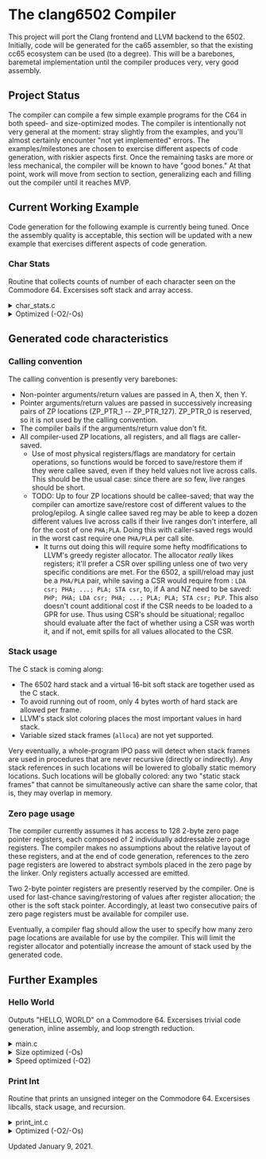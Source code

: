 # The clang6502 Compiler

This project will port the Clang frontend and LLVM backend to the 6502.
Initially, code will be generated for the ca65 assembler, so that the existing
cc65 ecosystem can be used (to a degree). This will be a barebones, baremetal
implementation until the compiler produces very, very good assembly.

## Project Status

The compiler can compile a few simple example programs for the C64 in both
speed- and size-optimized modes. The compiler is intentionally not very general
at the moment: stray slightly from the examples, and you'll almost certainly
encounter "not yet implemented" errors. The examples/milestones are chosen to
exercise different aspects of code generation, with riskier aspects first.
Once the remaining tasks are more or less mechanical, the compiler will be known
to have "good bones." At that point, work will move from section to section,
generalizing each and filling out the compiler until it reaches MVP.

## Current Working Example

Code generation for the following example is currently being tuned. Once the
assembly quality is acceptable, this section will be updated with a new example
that exercises different aspects of code generation.

### Char Stats

Routine that collects counts of number of each character seen on the
Commodore 64. Excersises soft stack and array access.

<details>
	<summary>char_stats.c</summary>

```C
char next_char();
void report_counts(int counts[256]);

void char_stats() {
	int counts[256] = {0};
	char c;
	while ((c = next_char())) {
		counts[c]++;
	}
	report_counts(counts);
}
```

</details>

<details>
	<summary>Optimized (-O2/-Os)</summary>

`$ clang --target=mos6502 -S -O2 char_stats.c`

```asm
.code
.global	char__stats                     ; -- Begin function char_stats
char__stats:                            ; @char_stats
; %bb.0:                                ; %entry
	CLC
	LDA	#254
	ADC	z:__SPhi
	STA	z:__SPhi
	LDA	z:__SPlo
	STA	z:__ZP__2
	LDA	z:__SPhi
	STA	z:__ZP__3
	LDA	#0
	LDX	#0
	LDY	#2
	JSR	memset
LBB0__1:                                ; %while.body
                                        ; =>This Inner Loop Header: Depth=1
	JSR	next__char
	CMP	#0
	BEQ	LBB0__3
; %bb.2:                                ; %while.body
                                        ;   in Loop: Header=BB0_1 Depth=1
	ASL	A
	LDX	#0
	STX	z:__ZP__1
	ROL	z:__ZP__1
	CLC
	LDX	z:__SPlo
	STX	z:__ZP__2
	LDX	z:__SPhi
	STX	z:__ZP__3
	ADC	z:__ZP__2
	STA	z:__ZP__4
	LDA	z:__ZP__3
	ADC	z:__ZP__1
	STA	z:__ZP__5
	LDY	#0
	LDA	(__ZP__PTR__2),Y
	TAX
	LDY	#1
	LDA	(__ZP__PTR__2),Y
	TAY
	CLC
	TXA
	ADC	#1
	TAX
	TYA
	ADC	#0
	STA	z:__ZP__1
	TXA
	LDY	#0
	STA	(__ZP__PTR__2),Y
	LDA	z:__ZP__1
	LDY	#1
	STA	(__ZP__PTR__2),Y
	JMP	LBB0__1
LBB0__3:                                ; %while.end
	LDA	z:__SPlo
	STA	z:__ZP__2
	LDA	z:__SPhi
	STA	z:__ZP__3
	JSR	report__counts
	CLC
	LDA	#2
	ADC	z:__SPhi
	STA	z:__SPhi
	RTS
                                        ; -- End function
.zeropage
__ZP__PTR__0:                           ; @_ZP_PTR_0
	.res	2

__ZP__PTR__1:                           ; @_ZP_PTR_1
	.res	2

__ZP__PTR__2:                           ; @_ZP_PTR_2
	.res	2

.global	__SP                            ; @_SP
__SP:
	.res	2

__ZP__0 = __ZP__PTR__0
__ZP__1 = __ZP__0+1
__ZP__2 = __ZP__PTR__1
__ZP__3 = __ZP__2+1
__ZP__4 = __ZP__PTR__2
__ZP__5 = __ZP__4+1
__SPlo = __SP
__SPhi = __SPlo+1
.global	memset
.global	next__char
.global	report__counts
```

Notes:

  - Setting up the stack frame only adjusts the high byte of __SP, since the
    frame is a multiple of 256 bytes.
  - The compiler uses memset to clear the counts array.
  - Since next_char and report_counts are both external, the compiler cannot be
    certain that they do not call char_stats recursively, forcing the use of the
    C stack instead of static memory.
  - The character retrieved from next_char is shifted left to form the array
    offset, with the low byte in A and the high byte in __ZP__1.
  - The offset is added to the array start to form the count address in
    __ZP__PTR__2.
  - The current two-byte count is loaded into X and Y from __ZP__PTR__2. This
    isn't special cased; the register allocator decides that these values can be
    efficiently kept in registers.
  - Once the count has been incremented, it is stored back into the array.

TODO:

  - The offset of the array is copied into __ZP__PTR__1, even though it's
    identical to __SP. __SP should be used directly.
  - The current count in X and Y should be incremented directly using INX and
    INY without moving them back to A.

</details>

## Generated code characteristics

### Calling convention

The calling convention is presently very barebones:
- Non-pointer arguments/return values are passed in A, then X, then Y.
- Pointer arguments/return values are passed in successively increasing pairs
  of ZP locations (ZP_PTR_1 -- ZP_PTR_127). ZP_PTR_0 is reserved, so it is not
  used by the calling convention.
- The compiler bails if the arguments/return value don't fit.
- All compiler-used ZP locations, all registers, and all flags are caller-saved.
  - Use of most physical registers/flags are mandatory for certain operations,
    so functions would be forced to save/restore them if they were callee saved,
    even if they held values not live across calls. This should be the usual
    case: since there are so few, live ranges should be short.
  - TODO: Up to four ZP locations should be callee-saved; that way the compiler
    can amortize save/restore cost of different values to the prolog/epilog. A
    single callee saved reg may be able to keep a dozen different values live
    across calls if their live ranges don't interfere, all for the cost of one
    `PHA;PLA`. Doing this with caller-saved regs would in the worst cast require
    one `PHA/PLA` per call site.
    - It turns out doing this will require some hefty modfifications to LLVM's
      greedy register allocator. The allocator *really* likes registers; it'll
      prefer a CSR over spilling unless one of two very specific conditions are
      met. For the 6502, a spill/reload may just be a `PHA/PLA` pair, while
      saving a CSR would require from : `LDA csr; PHA; ...; PLA; STA csr`, to,
      if A and NZ need to be saved: `PHP; PHA; LDA csr; PHA; ...; PLA; PLA; STA
      csr; PLP`. This also doesn't count additional cost if the CSR needs to be
      loaded to a GPR for use. Thus using CSR's should be situational; regalloc
      should evaluate after the fact of whether using a CSR was worth it, and if
      not, emit spills for all values allocated to the CSR.

### Stack usage

The C stack is coming along:
- The 6502 hard stack and a virtual 16-bit soft stack are together used as the C stack.
- To avoid running out of room, only 4 bytes worth of hard stack are allowed per frame.
- LLVM's stack slot coloring places the most important values in hard stack.
- Variable sized stack frames (`alloca`) are not yet supported.

Very eventually, a whole-program IPO pass will detect when stack frames are used
in procedures that are never recursive (directly or indirectly). Any stack
references in such locations will be lowered to globally static memory
locations. Such locations will be globally colored: any two "static stack
frames" that cannot be simultaneously active can share the same color, that is,
they may overlap in memory.

### Zero page usage

The compiler currently assumes it has access to 128 2-byte zero page pointer
registers, each composed of 2 individually addressable zero page registers. The
compiler makes no assumptions about the relative layout of these registers, and
at the end of code generation, references to the zero page registers are lowered
to abstract symbols placed in the zero page by the linker. Only registers
actually accessed are emitted.

Two 2-byte pointer registers are presently reserved by the compiler. One is used
for last-chance saving/restoring of values after register allocation; the other
is the soft stack pointer. Accordingly, at least two consecutive pairs of zero
page registers must be available for compiler use.

Eventually, a compiler flag should allow the user to specify how many zero page
locations are available for use by the compiler. This will limit the register
allocator and potentially increase the amount of stack used by the generated
code.

## Further Examples

### Hello World

Outputs "HELLO, WORLD" on a Commodore 64. Excersises trivial code generation,
inline assembly, and loop strength reduction.

<details>
	<summary>main.c</summary>

```C
int main(void) {
	const char *cur = "HELLO, WORLD!\n";
	while (*cur) {
		char c = *cur++;
		asm volatile ("JSR\t$FFD2" : "+a"(c));
	}
}
```

</details>

<details>
	<summary>Size optimized (-Os)</summary>

`$ clang --target=mos6502 -S -Os main.c`

```asm
.code
.global	main
main:
	LDX	#0
	LDA	#72
LBB0__1:
	;APP
	JSR	$FFD2
	;NO_APP
	LDA	_2Estr+1,X
	INX
	CPX	#14
	BNE	LBB0__1
	LDA	#0
	LDX	#0
	RTS

.rodata
_2Estr:
	.byt	72,69,76,76,79,44,32,87,79,82,76,68,33,10,0
```

Notes:
- The loop was rotated so there's only one branch per iteration.
- The string offset was statically determined to fit within an unsigned 8-bit
integer, allowing indexed addressing mode for the load.

TODO:

- LDX #0 immediately follows LDA #0, when it would be more efficient to TAX.

</details>

<details>
	<summary>Speed optimized (-O2)</summary>

`$ clang --target=mos6502 -S -O2 main.c`

```asm
.code
.global	main
main:
	LDA	#72
	;APP
	JSR	$FFD2
	;NO_APP
	LDA	#69
	;APP
	JSR	$FFD2
	;NO_APP
	LDX	#76
	TXA
	;APP
	JSR	$FFD2
	;NO_APP
	TXA
	;APP
	JSR	$FFD2
	;NO_APP
	LDY	#79
	TYA
	;APP
	JSR	$FFD2
	;NO_APP
	LDA	#44
	;APP
	JSR	$FFD2
	;NO_APP
	LDA	#32
	;APP
	JSR	$FFD2
	;NO_APP
	LDA	#87
	;APP
	JSR	$FFD2
	;NO_APP
	TYA
	;APP
	JSR	$FFD2
	;NO_APP
	LDA	#82
	;APP
	JSR	$FFD2
	;NO_APP
	TXA
	;APP
	JSR	$FFD2
	;NO_APP
	LDA	#68
	;APP
	JSR	$FFD2
	;NO_APP
	LDA	#33
	;APP
	JSR	$FFD2
	;NO_APP
	LDA	#10
	;APP
	JSR	$FFD2
	;NO_APP
	LDA	#0
	LDX	#0
	RTS

```

Notes:
  - The loop is fully unrolled, as expected for a small constant number of
    iterations.
  - The L and O characters are placed in registers, since a transfer is cheaper than
    an immediate load, and these letters are used twice.
    
</details>

### Print Int

Routine that prints an unsigned integer on the Commodore 64. Excersises
libcalls, stack usage, and recursion.

<details>
	<summary>print_int.c</summary>

```C
void print_int(char x) {
	if (x < 10) {
		x += '0';
		asm volatile ("JSR\t$FFD2" : "+a"(x));
		return;
	}
	print_int(x / 10);
	print_int(x % 10);
}
```

</details>

<details>
	<summary>Optimized (-O2/-Os)</summary>

`$ clang --target=mos6502 -S -O2 print_int.c`

```asm
.code
.global	print__int                      ; -- Begin function print_int
print__int:                             ; @print_int
; %bb.0:                                ; %entry
	CMP	#10
	BMI	LBB0__2
; %bb.1:                                ; %if.end.preheader
	LDX	#10
	PHA                                     ; 1-byte Folded Spill
	JSR	____udivqi3
	JSR	print__int
	PLA                                     ; 1-byte Folded Reload
	LDX	#10
	JSR	____umodqi3
LBB0__2:                                ; %if.then
	CLC
	ADC	#48
	;APP
	JSR	$FFD2
	;NO_APP
	RTS
                                        ; -- End function
.global	____udivqi3
.global	____umodqi3
```

Notes:

- `__udivqi3` and `__umodqi3` are external routines that provide unsigned
  integer division and modulus. As per expected calling convention, the operands
  are taken in A and X, and the result is returned in A.
- LLVM notices that the second recursive call, `print_int(x % 10)`, will always
  have `x < 10`, so it inlines that outcome, saving a whole call. The inlined
  code is shared with the if branch of the outer call, so no additional code is
  required either.
- A value needs to be saved across the calls to `__udivqi3` and `print__int`. A
  `PHA` prolog and `PLA` epilog increase and decrease the size of the hard
  stack, and the indexed addressing mode is used to save and restore the value
  to the top hard stack location. The indexed addressing save/restore
  instructions are optimized away in this example, so only the `PHA` and `PLA`
  are present. (I.e., the load and store are folded into these instructions.)
- The prolog and epilog are shrink-wrapped to the only basic block with stack
  operations, so they aren't executed in the `BMI` path. This also aids with
  folding the save/restore instructions, since it places the prologue and
  epilogue in the same basic block as the instructions it can be folded with.

TODO:

- Division/remainder by constant can be expanded to a multiplication of the
  inverse, which is far more efficient. LLVM's older SelectionDAG framework does
  this transformation, but GlobalISel (used by this target) doesn't yet. Nearly
  every target needs this optimization, so I'll wait on implementing this until
  the end; they may get around to it before then.
- A `__udivmodqi4` instruction would be twice as efficient as calculating the
  division twice, but would require either struct return or pointer argument.
  Neither of which is currently implemented. GlobalISel should really do this
  too for many targets; as with the above, I'll wait till the end to implement
  this just in case LLVM devs get to it first.

</details>

Updated January 9, 2021.
